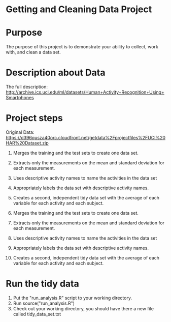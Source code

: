 # Getting and Cleaning Data Project
# Purpose
The purpose of this project is to demonstrate your ability to collect, work with, and clean a data set.
# Description about Data
The full description:  http://archive.ics.uci.edu/ml/datasets/Human+Activity+Recognition+Using+Smartphones
# Project steps
Original Data: https://d396qusza40orc.cloudfront.net/getdata%2Fprojectfiles%2FUCI%20HAR%20Dataset.zip

1. Merges the training and the test sets to create one data set.
2. Extracts only the measurements on the mean and standard deviation for each measurement.
3. Uses descriptive activity names to name the activities in the data set
4. Appropriately labels the data set with descriptive activity names.
5. Creates a second, independent tidy data set with the average of each variable for each activity and each subject.

1. Merges the training and the test sets to create one data set.
2.  Extracts only the measurements on the mean and standard deviation for each measurement.
3.  Uses descriptive activity names to name the activities in the data set
4.  Appropriately labels the data set with descriptive activity names.
5.  Creates a second, independent tidy data set with the average of each variable for each activity and each subject.
# Run the tidy data
1. Put the "run_analysis.R" script to your working directory.
2. Run source("run_analysis.R")
3. Check out your working directory, you should have there a new file called tidy_data_set.txt
